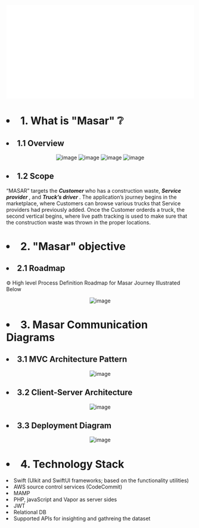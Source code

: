 <p align="center">
<img src="./Masar-Dash.svg" alt="" /> </p>
<h1> <li> 1. What is "Masar" ❔  </li> </h1>
 <h2> <li> 1.1 Overview </li> </h2>
<p align="center">

<img width="150" alt="image" src="https://user-images.githubusercontent.com/59771760/211042266-4f5c2e2f-04bd-4672-9c13-2fed1a201eea.png">
<img width="150" alt="image" src="https://user-images.githubusercontent.com/59771760/211042927-62dc5599-cc1d-4d96-a4ba-7c300130c277.png">
<img width="150" alt="image" src="https://user-images.githubusercontent.com/59771760/211043021-8f01dd2c-8143-43c8-ba4e-e99f90f40b99.png">
<img width="150" alt="image" src="https://user-images.githubusercontent.com/59771760/211043095-9ef7ab20-5594-4783-b120-b84ec883941b.png">
</p>
  
 <h2> <li> 1.2 Scope </li> </h2>
        <p>    “MASAR” targets the <b> <i> Customer </i> </b>  who has a construction waste, <b> <i> Service provider </i> </b> , and <b> <i> Truck’s driver </i> </b> . The application’s journey begins in the marketplace, where Customers can browse various trucks that Service providers had previously added. Once the Customer orderds a truck, the second vertical begins, where live path tracking is used to make sure that the construction waste was thrown in the proper locations. </p>
            
            
  <h1> <li> 2. "Masar" objective </li> </h1>
  <h2> <li> 2.1 Roadmap </li> </h2>
  <p> ⚙️ High level Process Definition Roadmap for Masar Journey Illustrated Below </p>
  
  <p align="center">
  <img width="500" alt="image" src="https://user-images.githubusercontent.com/59771760/211049905-4ce9db80-edb6-42af-9e87-09b807e5c420.png">
  </p>

 <h1> <li> 3. Masar Communication Diagrams </li> </h1>
 
   <h2> <li> 3.1 MVC Architecture Pattern </li> </h2>
   <p align="center">
  <img width="500" alt="image" src="https://user-images.githubusercontent.com/59771760/211053005-d7d28943-6fc6-46e8-99e7-31622a24e4b1.png">
  </p>
  
  
   <h2> <li> 3.2 Client-Server Architecture </li> </h2>
   <p align="center">
  <img width="500" alt="image" src="https://user-images.githubusercontent.com/59771760/211052914-65045ae5-f8fb-4fed-ab04-f6e4753295bc.png">
  </p>
  
  
   <h2> <li> 3.3 Deployment Diagram </li> </h2>
   <p align="center">
  <img width="500" alt="image" src="https://user-images.githubusercontent.com/59771760/211052695-7cb58cdd-5923-4467-85f4-a9c6ac5dd90e.png">
  </p>
   
  <h1> <li> 4. Technology Stack </li> </h1>
  <li> Swift (UIkit and SwiftUI frameworks; based on the functionality utilities)</li>
  <li> AWS source control services (CodeCommit) </li>
  <li> MAMP </li>
  <li> PHP, javaScript and Vapor as server sides </li>
  <li> JWT </li>
  <li> Relational DB </li>
  <li> Supported APIs for insighting and gathreing the dataset </li>


 
